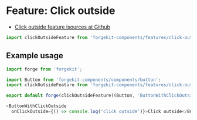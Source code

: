 # Feature: Click outside

* [Click outside feature isources at Github](https://github.com/tuchk4/forgekit-components/blob/master/lib/features/click-outside/index.js)

```js
import clickOutsideFeature from 'forgekit-components/features/click-outside';
```

## Example usage

```js
import forge from 'forgekit';

import Button from 'forgekit-components/components/button';
import clickOutsideFeature from 'forgekit-components/features/click-outside';

export default forge(clickOutsideFeature)(Button, 'ButtonWithClickOutside');

<ButtonWithClickOutside
  onClickOutside={() => console.log('click outside')}>Click outside</ButtonWithClickOutside>
```
